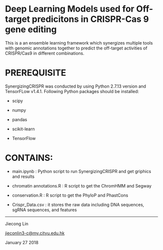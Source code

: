 # Deep Learning Models used for Off-target predicitons in CRISPR-Cas 9 gene editing
This is a an ensemble learning framework which synergizes multiple tools with genomic annotations together to predict the off-target activities of CRISPR/Cas9 in different combinations. 

# PREREQUISITE
SynergizingCRISPR was conducted by using Python 2.7.13 version and TensorFLow v1.4.1. 
Following Python packages should be installed:
<ul>
<li><p>scipy</p></li>
<li><p>numpy</p></li>
<li><p>pandas</p></li>
<li><p>scikit-learn</p></li>
<li><p>TensorFlow</p></li>
</ul>


# CONTAINS:
<ul>
<li><p>main.ipynb : Python script to run SynergizingCRISPR and get griphics and results</p></li>
<li><p>chromatin annotations.R : R script to get the ChromHMM and Segway</p></li>
<li><p>conservation.R : R script to get the PhyloP and PhastCons</p></li>
<li><p>Crispr_Data.csv : it stores the raw data including DNA sequences, sgRNA sequences, and features</p></li>
</ul>

---------------------------------------
Jiecong Lin

jieconlin3-c@my.cityu.edu.hk

January 27 2018
